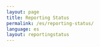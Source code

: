 ```yaml
---
layout: page
title: Reporting Status
permalink: /es/reporting-status/
language: es
layout: reportingstatus
---
```

